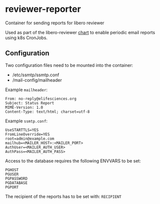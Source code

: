 # reviewer-reporter
Container for sending reports for libero reviewer

Used as part of the libero-reviewer [chart](https://github.com/libero/reviewer/tree/master/charts/libero-reviewer) to enable periodic email reports using k8s CronJobs.

## Configuration

Two configuration files need to be mounted into the container:

- /etc/ssmtp/ssmtp.conf
- /mail-config/mailheader

Example `mailheader`:
```
From: no-reply@elifesciences.org
Subject: Status Report
MIME-Version: 1.0
Content-Type: text/html; charset=utf-8
```

Example `ssmtp.conf`:
```
UseSTARTTLS=YES
FromLineOverride=YES
root=admin@example.com
mailhub=<MAILER_HOST>:<MAILER_PORT>
AuthUser=<MAILER_AUTH_USER>
AuthPass=<MAILER_AUTH_PASS>
```

Access to the database requires the following ENVVARS to be set:

```
PGHOST
PGUSER
PGPASSWORD
PGDATABASE
PGPORT
```

The recipient of the reports has to be set with: `RECIPIENT`